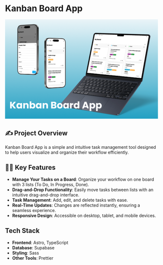 # Kanban Board App
![Kanban Board App Image](CodeCrafters/src/assets/app_image.png)

## ✍️ Project Overview
Kanban Board App is a simple and intuitive task management tool designed to help users visualize and organize their workflow efficiently.

## 🧑‍💻 Key Features
- **Manage Your Tasks on a Board**: Organize your workflow on one board with 3 lists (To Do, In Progress, Done).
- **Drag-and-Drop Functionality**: Easily move tasks between lists with an intuitive drag-and-drop interface.
- **Task Management**: Add, edit, and delete tasks with ease.
- **Real-Time Updates**: Changes are reflected instantly, ensuring a seamless experience.
- **Responsive Design**: Accessible on desktop, tablet, and mobile devices.

## Tech Stack
- **Frontend**: Astro, TypeScript
- **Database**: Supabase
- **Styling**: Sass
- **Other Tools**: Prettier
